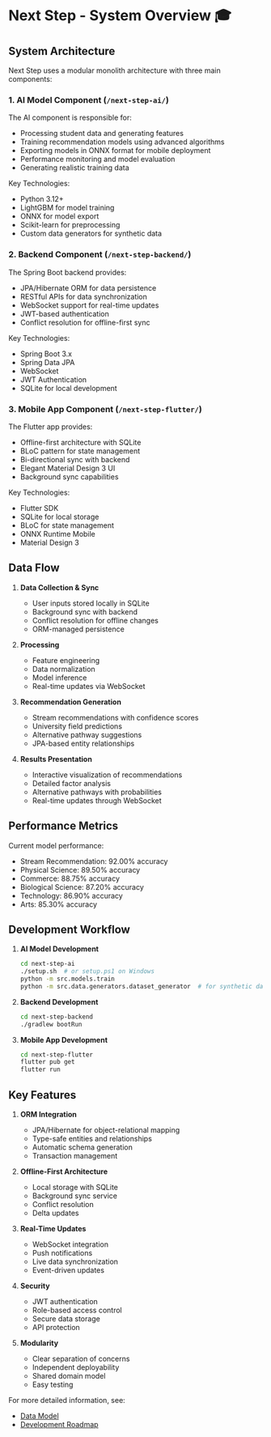 # Next Step - System Overview 🎓

## System Architecture

Next Step uses a modular monolith architecture with three main components:

### 1. AI Model Component (`/next-step-ai/`)

The AI component is responsible for:
- Processing student data and generating features
- Training recommendation models using advanced algorithms
- Exporting models in ONNX format for mobile deployment
- Performance monitoring and model evaluation
- Generating realistic training data

Key Technologies:
- Python 3.12+
- LightGBM for model training
- ONNX for model export
- Scikit-learn for preprocessing
- Custom data generators for synthetic data

### 2. Backend Component (`/next-step-backend/`)

The Spring Boot backend provides:
- JPA/Hibernate ORM for data persistence
- RESTful APIs for data synchronization
- WebSocket support for real-time updates
- JWT-based authentication
- Conflict resolution for offline-first sync

Key Technologies:
- Spring Boot 3.x
- Spring Data JPA
- WebSocket
- JWT Authentication
- SQLite for local development

### 3. Mobile App Component (`/next-step-flutter/`)

The Flutter app provides:
- Offline-first architecture with SQLite
- BLoC pattern for state management
- Bi-directional sync with backend
- Elegant Material Design 3 UI
- Background sync capabilities

Key Technologies:
- Flutter SDK
- SQLite for local storage
- BLoC for state management
- ONNX Runtime Mobile
- Material Design 3

## Data Flow

1. **Data Collection & Sync**
   - User inputs stored locally in SQLite
   - Background sync with backend
   - Conflict resolution for offline changes
   - ORM-managed persistence

2. **Processing**
   - Feature engineering
   - Data normalization
   - Model inference
   - Real-time updates via WebSocket

3. **Recommendation Generation**
   - Stream recommendations with confidence scores
   - University field predictions
   - Alternative pathway suggestions
   - JPA-based entity relationships

4. **Results Presentation**
   - Interactive visualization of recommendations
   - Detailed factor analysis
   - Alternative pathways with probabilities
   - Real-time updates through WebSocket

## Performance Metrics

Current model performance:
- Stream Recommendation: 92.00% accuracy
- Physical Science: 89.50% accuracy
- Commerce: 88.75% accuracy
- Biological Science: 87.20% accuracy
- Technology: 86.90% accuracy
- Arts: 85.30% accuracy

## Development Workflow

1. **AI Model Development**
   ```bash
   cd next-step-ai
   ./setup.sh  # or setup.ps1 on Windows
   python -m src.models.train
   python -m src.data.generators.dataset_generator  # for synthetic data
   ```

2. **Backend Development**
   ```bash
   cd next-step-backend
   ./gradlew bootRun
   ```

3. **Mobile App Development**
   ```bash
   cd next-step-flutter
   flutter pub get
   flutter run
   ```

## Key Features

1. **ORM Integration**
   - JPA/Hibernate for object-relational mapping
   - Type-safe entities and relationships
   - Automatic schema generation
   - Transaction management

2. **Offline-First Architecture**
   - Local storage with SQLite
   - Background sync service
   - Conflict resolution
   - Delta updates

3. **Real-Time Updates**
   - WebSocket integration
   - Push notifications
   - Live data synchronization
   - Event-driven updates

4. **Security**
   - JWT authentication
   - Role-based access control
   - Secure data storage
   - API protection

5. **Modularity**
   - Clear separation of concerns
   - Independent deployability
   - Shared domain model
   - Easy testing

For more detailed information, see:
- [Data Model](data-model.md)
- [Development Roadmap](roadmap.md)
